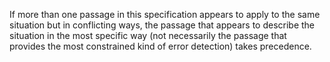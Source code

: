 



If more than one passage in this specification appears to apply to the same situation but in conflicting ways, the passage that appears to describe the situation in the most specific way (not necessarily the passage that provides the most constrained kind of error detection) takes precedence. 











